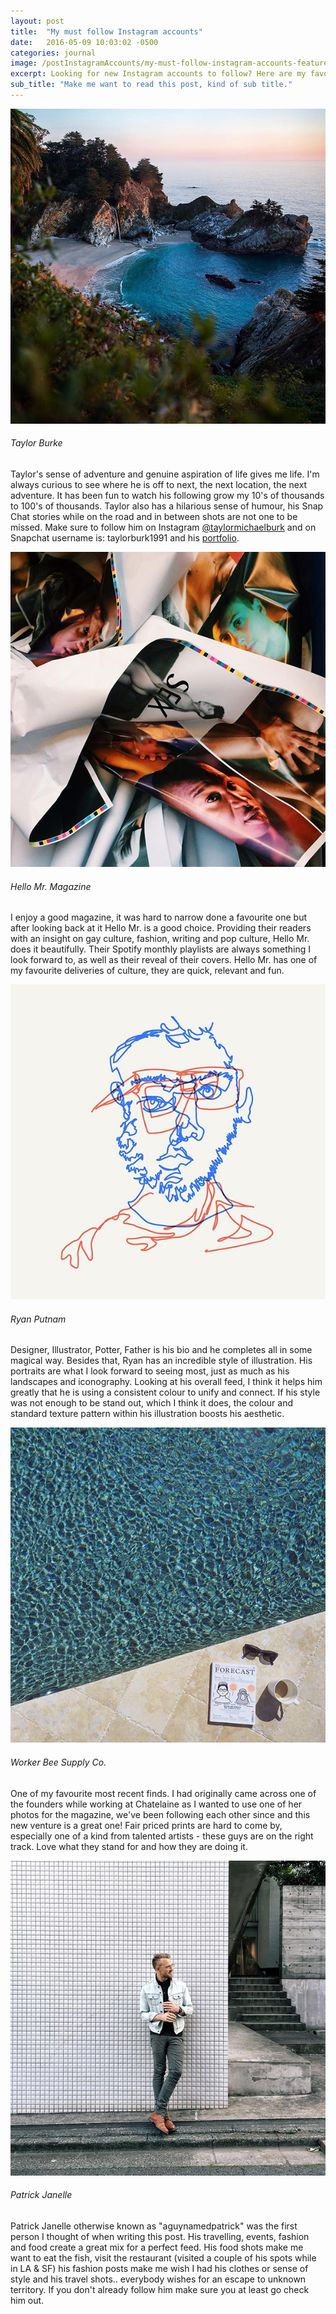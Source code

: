 ```yaml
---
layout: post
title:  "My must follow Instagram accounts"
date:   2016-05-09 10:03:02 -0500
categories: journal
image: /postInstagramAccounts/my-must-follow-instagram-accounts-featured.jpg
excerpt: Looking for new Instagram accounts to follow? Here are my favourites.
sub_title: "Make me want to read this post, kind of sub title."
---
```


<div class="postImg">
  <img src="/img/postInstagramAccounts/my-must-follow-instagram-accounts-taylormichaelburk-4.jpg" />
</div>

###### Taylor Burke

Taylor's sense of adventure and genuine aspiration of life gives me life. I'm always curious to see where he is off to next, the next location, the next adventure. It has been fun to watch his following grow my 10's of thousands to 100's of thousands. Taylor also has a hilarious sense of humour, his Snap Chat stories while on the road and in between shots are not one to be missed. Make sure to follow him on Instagram [@taylormichaelburk](https://www.instagram.com/taylormichaelburk/) and on Snapchat username is: taylorburk1991 and his [portfolio](http://www.taylorburk.com).

<div class="postImg">
  <img src="/img/postInstagramAccounts/my-must-follow-instagram-accounts-hellomr-3.jpg" />
</div>

###### Hello Mr. Magazine

I enjoy a good magazine, it was hard to narrow done a favourite one but after looking back at it Hello Mr. is a good choice. Providing their readers with an insight on gay culture, fashion, writing and pop culture, Hello Mr. does it beautifully. Their Spotify monthly playlists are always something I look forward to, as well as their reveal of their covers. Hello Mr. has one of my favourite deliveries of culture, they are quick, relevant and fun.

<div class="postImg">
  <img src="/img/postInstagramAccounts/my-must-follow-instagram-accounts-ryanputnam-2.jpg" />
</div>

###### Ryan Putnam

Designer, Illustrator, Potter, Father is his bio and he completes all in some magical way. Besides that, Ryan has an incredible style of illustration. His portraits are what I look forward to seeing most, just as much as his landscapes and iconography. Looking at his overall feed, I think it helps him greatly that he is using a consistent colour to unify and connect. If his style was not enough to be stand out, which I think it does, the colour and standard texture pattern within his illustration boosts his aesthetic.

<div class="postImg">
  <img src="/img/postInstagramAccounts/my-must-follow-instagram-accounts-workerbeesupply-1.jpg" />
</div>

###### Worker Bee Supply Co.

One of my favourite most recent finds. I had originally came across one of the founders while working at Chatelaine as I wanted to use one of her photos for the magazine, we've been following each other since and this new venture is a great one! Fair priced prints are hard to come by, especially one of a kind from talented artists - these guys are on the right track. Love what they stand for and how they are doing it.

<div class="postImg">
  <img src="/img/postInstagramAccounts/my-must-follow-instagram-accounts-aguynamedpatrick-1.jpg" />
</div>

###### Patrick Janelle

Patrick Janelle otherwise known as "aguynamedpatrick" was the first person I thought of when writing this post. His travelling, events, fashion and food create a great mix for a perfect feed. His food shots make me want to eat the fish, visit the restaurant (visited a couple of his spots while in LA & SF) his fashion posts make me wish I had his clothes or sense of style and his travel shots.. everybody wishes for an escape to unknown territory. If you don't already follow him make sure you at least go check him out.

<!-- TODO: Style lists

###### Honourable mentions:

[Melissa Geurts](https://www.instagram.com/melissageurts/)

[Kit and Ace](https://www.instagram.com/kitandace/)

[Aninn Design](https://www.instagram.com/aninndesign/)

[Mission Bicycle](https://www.instagram.com/missionbicycle/)

[Ben Johnston](https://www.instagram.com/benjohnston25/)

-->
